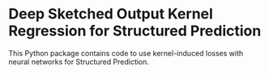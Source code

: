 # Deep Sketched Output Kernel Regression for Structured Prediction

This Python package contains code to use kernel-induced losses with neural networks for Structured Prediction.
